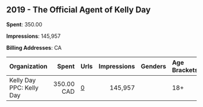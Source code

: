 ## 2019 - The Official Agent of Kelly Day 
**Spent**: 350.00

**Impressions**: 145,957

**Billing Addresses**: CA

|Organization|Spent|Urls|Impressions|Genders|Age Brackets|Country Codes|
|:---|---:|:---|---:|:---|:---|:---|
|Kelly Day PPC: Kelly Day|350.00 CAD|[0](https://www.snap.com/political-ads/asset/9e643727d574fbb7629264a9f6292395ec17f9f5e684daa6562950a91eb1969d?mediaType=mp4)|145,957||18+|canada|
